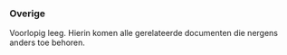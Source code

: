 ### Overige

Voorlopig leeg.
Hierin komen alle gerelateerde documenten die nergens anders toe behoren.                           
